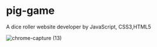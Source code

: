 # pig-game
A dice roller website developer by JavaScript, CSS3,HTML5

![chrome-capture (13)](https://user-images.githubusercontent.com/60549871/102099174-1289a280-3e39-11eb-8098-f7cea4b16a9c.gif)
